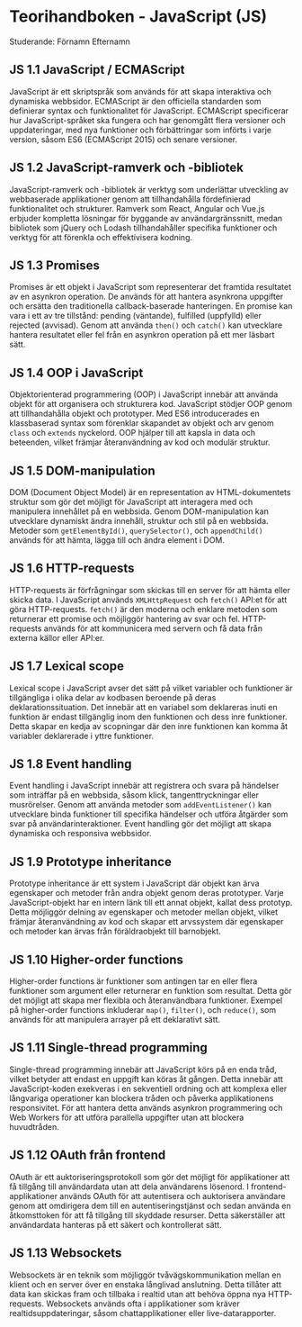 # Teorihandboken - JavaScript (JS)
Studerande: Förnamn Efternamn

## JS 1.1 JavaScript / ECMAScript
JavaScript är ett skriptspråk som används för att skapa interaktiva och dynamiska webbsidor. ECMAScript är den officiella standarden som definierar syntax och funktionalitet för JavaScript. ECMAScript specificerar hur JavaScript-språket ska fungera och har genomgått flera versioner och uppdateringar, med nya funktioner och förbättringar som införts i varje version, såsom ES6 (ECMAScript 2015) och senare versioner.

## JS 1.2 JavaScript-ramverk och -bibliotek
JavaScript-ramverk och -bibliotek är verktyg som underlättar utveckling av webbaserade applikationer genom att tillhandahålla fördefinierad funktionalitet och strukturer. Ramverk som React, Angular och Vue.js erbjuder kompletta lösningar för byggande av användargränssnitt, medan bibliotek som jQuery och Lodash tillhandahåller specifika funktioner och verktyg för att förenkla och effektivisera kodning.

## JS 1.3 Promises
Promises är ett objekt i JavaScript som representerar det framtida resultatet av en asynkron operation. De används för att hantera asynkrona uppgifter och ersätta den traditionella callback-baserade hanteringen. En promise kan vara i ett av tre tillstånd: pending (väntande), fulfilled (uppfylld) eller rejected (avvisad). Genom att använda `then()` och `catch()` kan utvecklare hantera resultatet eller fel från en asynkron operation på ett mer läsbart sätt.

## JS 1.4 OOP i JavaScript
Objektorienterad programmering (OOP) i JavaScript innebär att använda objekt för att organisera och strukturera kod. JavaScript stödjer OOP genom att tillhandahålla objekt och prototyper. Med ES6 introducerades en klassbaserad syntax som förenklar skapandet av objekt och arv genom `class` och `extends` nyckelord. OOP hjälper till att kapsla in data och beteenden, vilket främjar återanvändning av kod och modulär struktur.

## JS 1.5 DOM-manipulation
DOM (Document Object Model) är en representation av HTML-dokumentets struktur som gör det möjligt för JavaScript att interagera med och manipulera innehållet på en webbsida. Genom DOM-manipulation kan utvecklare dynamiskt ändra innehåll, struktur och stil på en webbsida. Metoder som `getElementById()`, `querySelector()`, och `appendChild()` används för att hämta, lägga till och ändra element i DOM.

## JS 1.6 HTTP-requests
HTTP-requests är förfrågningar som skickas till en server för att hämta eller skicka data. I JavaScript används `XMLHttpRequest` och `fetch()` API:et för att göra HTTP-requests. `fetch()` är den moderna och enklare metoden som returnerar ett promise och möjliggör hantering av svar och fel. HTTP-requests används för att kommunicera med servern och få data från externa källor eller API:er.

## JS 1.7 Lexical scope
Lexical scope i JavaScript avser det sätt på vilket variabler och funktioner är tillgängliga i olika delar av kodbasen beroende på deras deklarationssituation. Det innebär att en variabel som deklareras inuti en funktion är endast tillgänglig inom den funktionen och dess inre funktioner. Detta skapar en kedja av scopningar där den inre funktionen kan komma åt variabler deklarerade i yttre funktioner.

## JS 1.8 Event handling
Event handling i JavaScript innebär att registrera och svara på händelser som inträffar på en webbsida, såsom klick, tangenttryckningar eller musrörelser. Genom att använda metoder som `addEventListener()` kan utvecklare binda funktioner till specifika händelser och utföra åtgärder som svar på användarinteraktioner. Event handling gör det möjligt att skapa dynamiska och responsiva webbsidor.

## JS 1.9 Prototype inheritance
Prototype inheritance är ett system i JavaScript där objekt kan ärva egenskaper och metoder från andra objekt genom deras prototyper. Varje JavaScript-objekt har en intern länk till ett annat objekt, kallat dess prototyp. Detta möjliggör delning av egenskaper och metoder mellan objekt, vilket främjar återanvändning av kod och skapar ett arvssystem där egenskaper och metoder kan ärvas från föräldraobjekt till barnobjekt.

## JS 1.10 Higher-order functions
Higher-order functions är funktioner som antingen tar en eller flera funktioner som argument eller returnerar en funktion som resultat. Detta gör det möjligt att skapa mer flexibla och återanvändbara funktioner. Exempel på higher-order functions inkluderar `map()`, `filter()`, och `reduce()`, som används för att manipulera arrayer på ett deklarativt sätt.

## JS 1.11 Single-thread programming
Single-thread programming innebär att JavaScript körs på en enda tråd, vilket betyder att endast en uppgift kan köras åt gången. Detta innebär att JavaScript-koden exekveras i en sekventiell ordning och att komplexa eller långvariga operationer kan blockera tråden och påverka applikationens responsivitet. För att hantera detta används asynkron programmering och Web Workers för att utföra parallella uppgifter utan att blockera huvudtråden.

## JS 1.12 OAuth från frontend
OAuth är ett auktoriseringsprotokoll som gör det möjligt för applikationer att få tillgång till användardata utan att dela användarens lösenord. I frontend-applikationer används OAuth för att autentisera och auktorisera användare genom att omdirigera dem till en autentiseringstjänst och sedan använda en åtkomsttoken för att få tillgång till skyddade resurser. Detta säkerställer att användardata hanteras på ett säkert och kontrollerat sätt.

## JS 1.13 Websockets
Websockets är en teknik som möjliggör tvåvägskommunikation mellan en klient och en server över en enstaka långlivad anslutning. Detta tillåter att data kan skickas fram och tillbaka i realtid utan att behöva öppna nya HTTP-requests. Websockets används ofta i applikationer som kräver realtidsuppdateringar, såsom chattapplikationer eller live-datarapporter.
